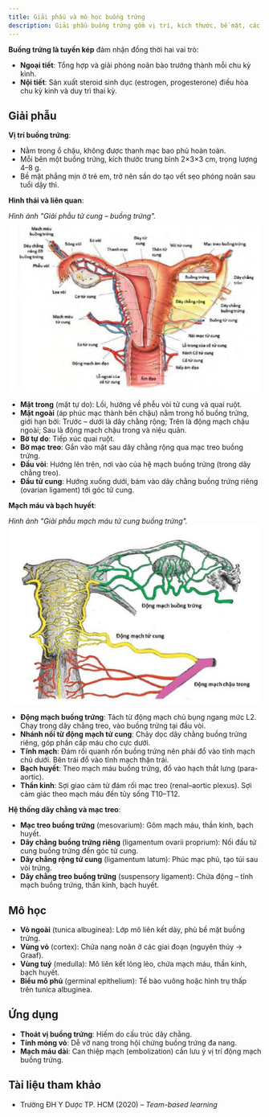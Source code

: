 ```yaml
---
title: Giải phẫu và mô học buồng trứng
description: Giải phẫu buồng trứng gồm vị trí, kích thước, bề mặt, các mặt, bờ, đầu của buồng trứng; hệ thống dây chằng, mạc treo; mạch máu, thần kinh, bạch huyết và mô học buồng trứng.
---
```


**Buồng trứng là tuyến kép** đảm nhận đồng thời hai vai trò:

- **Ngoại tiết**: Tổng hợp và giải phóng noãn bào trưởng thành mỗi chu kỳ kinh.
- **Nội tiết**: Sản xuất steroid sinh dục (estrogen, progesterone) điều hòa chu kỳ kinh và duy trì thai kỳ.

## Giải phẫu

**Vị trí buồng trứng**:

- Nằm trong ổ chậu, không được thanh mạc bao phủ hoàn toàn.
- Mỗi bên một buồng trứng, kích thước trung bình 2×3×3 cm, trọng lượng 4–8 g.
- Bề mặt phẳng mịn ở trẻ em, trở nên sần do tạo vết sẹo phóng noãn sau tuổi dậy thì.

**Hình thái và liên quan**:

_Hình ảnh "Giải phẫu tử cung – buồng trứng"._
![Giải phẫu tử cung – buồng trứng](./_images/giai-phau-mo-hoc/giai-phau-tu-cung-buong-trung.png)

- **Mặt trong** (mặt tự do): Lồi, hướng về phễu vòi tử cung và quai ruột.
- **Mặt ngoài** (áp phúc mạc thành bên chậu) nằm trong hố buồng trứng, giới hạn bởi: Trước – dưới là dây chằng rộng; Trên là động mạch chậu ngoài; Sau là động mạch chậu trong và niệu quản.
- **Bờ tự do**: Tiếp xúc quai ruột.
- **Bờ mạc treo**: Gắn vào mặt sau dây chằng rộng qua mạc treo buồng trứng.
- **Đầu vòi**: Hướng lên trên, nơi vào của hệ mạch buồng trứng (trong dây chằng treo).
- **Đầu tử cung**: Hướng xuống dưới, bám vào dây chằng buồng trứng riêng (ovarian ligament) tới góc tử cung.

**Mạch máu và bạch huyết**:

_Hình ảnh "Giải phẫu mạch máu tử cung buồng trứng"._
![Giải phẫu mạch máu tử cung buồng trứng](./_images/giai-phau-mo-hoc/giai-phau-mach-mau-tu-cung-buong-trung.png)

- **Động mạch buồng trứng**: Tách từ động mạch chủ bụng ngang mức L2. Chạy trong dây chằng treo, vào buồng trứng tại đầu vòi.
- **Nhánh nối từ động mạch tử cung**: Chảy dọc dây chằng buồng trứng riêng, góp phần cấp máu cho cực dưới.
- **Tĩnh mạch**: Đám rối quanh rốn buồng trứng nên phải đổ vào tĩnh mạch chủ dưới. Bên trái đổ vào tĩnh mạch thận trái.
- **Bạch huyết**: Theo mạch máu buồng trứng, đổ vào hạch thắt lưng (para-aortic).
- **Thần kinh**: Sợi giao cảm từ đám rối mạc treo (renal–aortic plexus). Sợi cảm giác theo mạch máu đến tủy sống T10–T12.

**Hệ thống dây chằng và mạc treo**:

- **Mạc treo buồng trứng** (mesovarium): Gôm mạch máu, thần kinh, bạch huyết.
- **Dây chằng buồng trứng riêng** (ligamentum ovarii proprium): Nối đầu tử cung buồng trứng đến góc tử cung.
- **Dây chằng rộng tử cung** (ligamentum latum): Phúc mạc phủ, tạo túi sau vòi trứng.
- **Dây chằng treo buồng trứng** (suspensory ligament): Chứa động – tĩnh mạch buồng trứng, thần kinh, bạch huyết.

## Mô học

- **Vỏ ngoài** (tunica albuginea): Lớp mô liên kết dày, phủ bề mặt buồng trứng.
- **Vùng vỏ** (cortex): Chứa nang noãn ở các giai đoạn (nguyên thủy → Graaf).
- **Vùng tuỷ** (medulla): Mô liên kết lỏng lẻo, chứa mạch máu, thần kinh, bạch huyết.
- **Biểu mô phủ** (germinal epithelium): Tế bào vuông hoặc hình trụ thấp trên tunica albuginea.

## Ứng dụng

- **Thoát vị buồng trứng**: Hiếm do cấu trúc dây chằng.
- **Tính mỏng vỏ**: Dễ vỡ nang trong hội chứng buồng trứng đa nang.
- **Mạch máu dài**: Can thiệp mạch (embolization) cần lưu ý vị trí động mạch buồng trứng.

## Tài liệu tham khảo

- Trường ĐH Y Dược TP. HCM (2020) – _Team-based learning_

